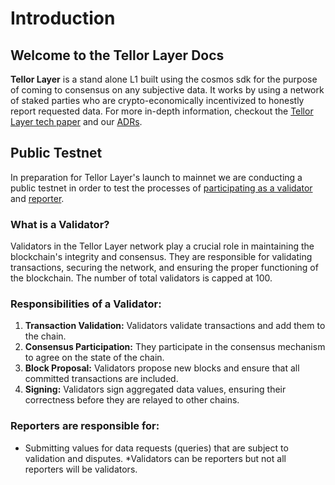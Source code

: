 # Introduction

## Welcome to the Tellor Layer Docs

**Tellor Layer** is a stand alone L1 built using the cosmos sdk for the purpose of coming to consensus on any subjective data. It works by using a network of staked parties who are crypto-economically incentivized to honestly report requested data.  For more in-depth information, checkout the [Tellor Layer tech paper](https://github.com/tellor-io/layer/blob/main/TellorLayer%20-%20tech.pdf) and our [ADRs](https://github.com/tellor-io/layer/tree/main/adr).

## Public Testnet

In preparation for Tellor Layer's launch to mainnet we are conducting a public testnet in order to test the processes of [participating as a validator](public-testnet/run-a-layer-node.md) and [reporter](public-testnet/create-a-reporter.md). &#x20;

### What is a Validator?&#x20;

Validators in the Tellor Layer network play a crucial role in maintaining the blockchain's integrity and consensus. They are responsible for validating transactions, securing the network, and ensuring the proper functioning of the blockchain.  The number of total validators is capped at 100.

### **Responsibilities of a Validator:**

1. **Transaction Validation:** Validators validate transactions and add them to the chain.
2. **Consensus Participation:** They participate in the consensus mechanism to agree on the state of the chain.
3. **Block Proposal:** Validators propose new blocks and ensure that all committed transactions are included.
4. **Signing:** Validators sign aggregated data values, ensuring their correctness before they are relayed to other chains.

### **Reporters are responsible for:**

* Submitting values for data requests (queries) that are subject to validation and disputes.  \*Validators can be reporters but not all reporters will be validators.



